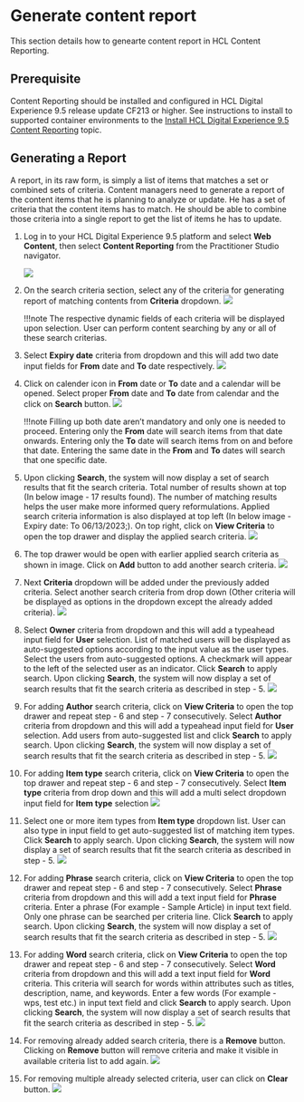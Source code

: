 # Generate content report

This section details how to genearte content report in HCL Content Reporting.

## Prerequisite

Content Reporting should be installed and configured in HCL Digital Experience 9.5 release update CF213 or higher. See instructions to install to supported container environments to the [Install HCL Digital Experience 9.5 Content Reporting](../installation/install_content_reporting.md) topic.

## Generating a Report

A report, in its raw form, is simply a list of items that matches a set or combined sets of criteria.
Content managers need to generate a report of the content items that he is planning to analyze or update. He has a set of criteria that the content items has to match. He should be able to combine those criteria into a single report to get the list of items he has to update.

1.  Log in to your HCL Digital Experience 9.5 platform and select **Web Content**, then select **Content Reporting** from the Practitioner Studio navigator.

    ![](../../../../assets/HCL_Content_Reporting_Landing_Page.png)

2.  On the search criteria section, select any of the criteria for generating report of matching contents from **Criteria** dropdown.
    ![](../../../../assets/HCL_Content_Reporting_Criteria_Dropdown.png)

    !!!note
        The respective dynamic fields of each criteria will be displayed upon selection. User can perform content searching by any or all of these search criterias.

3.  Select **Expiry date** criteria from dropdown and this will add two date input fields for **From** date and **To** date respectively.
    ![](../../../../assets/HCL_Content_Reporting_Search_By_Expiry.png)

4.  Click on calender icon in **From** date or **To** date and a calendar will be opened. Select proper **From** date and **To** date from calendar and the click on **Search** button.
    ![](../../../../assets/HCL_Content_Reporting_Select_Date.png)

    !!!note
        Filling up both date aren’t mandatory and only one is needed to proceed. Entering only the **From** date will search items from that date onwards. Entering only the **To** date will search items from on and before that date. Entering the same date in the **From** and **To** dates will search that one specific date.

5.  Upon clicking **Search**, the system will now display a set of search results that fit the search criteria. Total number of results shown at top (In below image - 17 results found). The number of matching results helps the user make more informed query reformulations. Applied search criteria information is also displayed at top left (In below image - Expiry date: To 06/13/2023;). On top right, click on **View Criteria** to open the top drawer and display the applied search criteria.
    ![](../../../../assets/HCL_Content_Reporting_Search_Results.png)

6.  The top drawer would be open with earlier applied search criteria as shown in image. Click on **Add** button to add another search criteria.
    ![](../../../../assets/HCL_Content_Reporting_Add_Criteria_Button_Dropdown.png)

7.  Next **Criteria** dropdown will be added under the previously added criteria. Select another search criteria from drop down (Other criteria will be displayed as options in the dropdown except the already added criteria).
    ![](../../../../assets/HCL_Content_Reporting_Add_Another_Criteria_Dropdown.png)

8.  Select **Owner** criteria from dropdown and this will add a typeahead input field for **User** selection. List of matched users will be displayed as auto-suggested options according to the input value as the user types. Select the users from auto-suggested options. A checkmark will appear to the left of the selected user as an indicator. Click **Search** to apply search. Upon clicking **Search**, the system will now display a set of search results that fit the search criteria as described in step - 5.
    ![](../../../../assets/HCL_Content_Reporting_Owner_Criteria.png)

9.  For adding **Author** search criteria, click on **View Criteria** to open the top drawer and repeat step - 6 and step - 7 consecutively. Select **Author** criteria from dropdown and this will add a typeahead input field for **User** selection. Add users from auto-suggested list and click **Search** to apply search. Upon clicking **Search**, the system will now display a set of search results that fit the search criteria as described in step - 5.
    ![](../../../../assets/HCL_Content_Reporting_Author_Criteria.png)

10. For adding **Item type** search criteria, click on **View Criteria** to open the top drawer and repeat step - 6 and step - 7 consecutively. Select **Item type** criteria from drop down and this will add a multi select dropdown input field for **Item type** selection
    ![](../../../../assets/HCL_Content_Reporting_Item_Type_Criteria.png)

11.  Select one or more item types from **Item type** dropdown list. User can also type in input field to get auto-suggested list of matching item types. Click **Search** to apply search. Upon clicking **Search**, the system will now display a set of search results that fit the search criteria as described in step - 5.
    ![](../../../../assets/HCL_Content_Reporting_Item_Type_Select.png)

12. For adding **Phrase** search criteria, click on **View Criteria** to open the top drawer and repeat step - 6 and step - 7 consecutively. Select **Phrase** criteria from dropdown and this will add a text input field for **Phrase** criteria. Enter a phrase (For example - Sample Article) in input text field. Only one phrase can be searched per criteria line. Click **Search** to apply search. Upon clicking **Search**, the system will now display a set of search results that fit the search criteria as described in step - 5.
    ![](../../../../assets/HCL_Content_Reporting_Phrase_Select.png)

13. For adding **Word** search criteria, click on **View Criteria** to open the top drawer and repeat step - 6 and step - 7 consecutively. Select **Word** criteria from dropdown and this will add a text input field for **Word** criteria. This criteria will search for words within attributes such as titles, description, name, and keywords. Enter a few words (For example - wps, test etc.) in input text field and click **Search** to apply search. Upon clicking **Search**, the system will now display a set of search results that fit the search criteria as described in step - 5.
    ![](../../../../assets/HCL_Content_Reporting_Words_Select.png)

14. For removing already added search criteria, there is a **Remove** button. Clicking on **Remove** button will remove criteria and make it visible in available criteria list to add again.
    ![](../../../../assets/HCL_Content_Reporting_Remove_Criteria.png)

15. For removing multiple already selected criteria, user can click on **Clear** button.
    ![](../../../../assets/HCL_Content_Reporting_Clear_Criteria_Options.png)